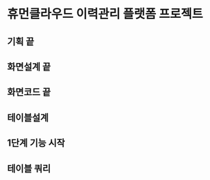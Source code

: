 # 휴먼클라우드 이력관리 플랫폼 프로젝트





## 기획 끝

## 화면설계 끝

## 화면코드 끝

## 테이블설계



## 1단계 기능 시작




## 테이블 쿼리

```sql

